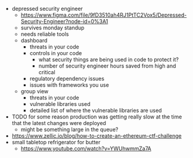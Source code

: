 - depressed security engineer
	- https://www.figma.com/file/9fD3510ah4RJ1PtTC2Vox5/Depressed-Security-Engineer?node-id=0%3A1
	- survives monday standup
	- needs reliable tools
	- dashboard
		- threats in your code
		- controls in your code
			- what security things are being used in code to protect it?
			- number of security engineer hours saved from high and critical
		- regulatory dependency issues
		- issues with frameworks you use
	- group view
		- threats in your code
		- vulnerable libraries used
		- detailed list of where the vulnerable libraries are used
- TODO for some reason production was getting really slow at the time that the latest changes were deployed
	- might be something large in the queue?
- https://www.zellic.io/blog/how-to-create-an-ethereum-ctf-challenge
- small tabletop refrigerator for butter
	- https://www.youtube.com/watch?v=YWUhwmmZa7A